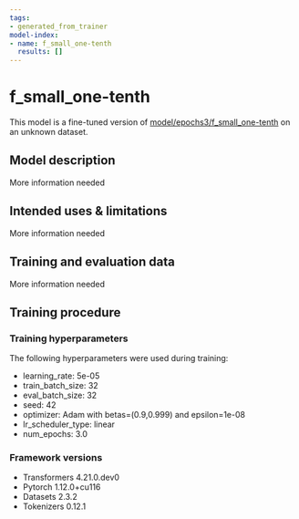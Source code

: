 ```yaml
---
tags:
- generated_from_trainer
model-index:
- name: f_small_one-tenth
  results: []
---
```


<!-- This model card has been generated automatically according to the information the Trainer had access to. You
should probably proofread and complete it, then remove this comment. -->

# f_small_one-tenth

This model is a fine-tuned version of [model/epochs3/f_small_one-tenth](https://huggingface.co/model/epochs3/f_small_one-tenth) on an unknown dataset.

## Model description

More information needed

## Intended uses & limitations

More information needed

## Training and evaluation data

More information needed

## Training procedure

### Training hyperparameters

The following hyperparameters were used during training:
- learning_rate: 5e-05
- train_batch_size: 32
- eval_batch_size: 32
- seed: 42
- optimizer: Adam with betas=(0.9,0.999) and epsilon=1e-08
- lr_scheduler_type: linear
- num_epochs: 3.0

### Framework versions

- Transformers 4.21.0.dev0
- Pytorch 1.12.0+cu116
- Datasets 2.3.2
- Tokenizers 0.12.1
